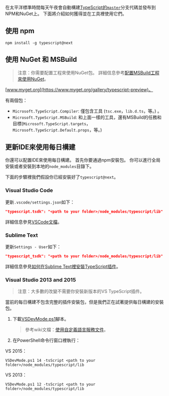 在太平洋標準時間每天午夜會自動構建[TypeScript的`master`](https://github.com/Microsoft/TypeScript/tree/master)分支代碼並發布到NPM和NuGet上。
下面將介紹如何獲得並在工具裡使用它們。

## 使用 npm

```shell
npm install -g typescript@next
```

## 使用 NuGet 和 MSBuild

> 注意：你需要配置工程來使用NuGet包。
詳細信息參考[配置MSBuild工程來使用NuGet](https://github.com/Microsoft/TypeScript/wiki/Configuring-MSBuild-projects-to-use-NuGet)。

[www.myget.org](https://www.myget.org/gallery/typescript-preview)。

有兩個包：

* `Microsoft.TypeScript.Compiler`: 僅包含工具 (`tsc.exe`，`lib.d.ts`，等。) 。
* `Microsoft.TypeScript.MSBuild`: 和上面一樣的工具，還有MSBuild的任務和目標(`Microsoft.TypeScript.targets`，`Microsoft.TypeScript.Default.props`，等。)

## 更新IDE來使用每日構建

你還可以配置IDE來使用每日構建。
首先你要通過npm安裝包。
你可以進行全局安裝或者安裝到本地的`node_modules`目錄下。

下面的步驟裡我們假設你已經安裝好了`typescript@next`。

### Visual Studio Code

更新`.vscode/settings.json`如下：

```json
"typescript.tsdk": "<path to your folder>/node_modules/typescript/lib"
```

詳細信息參見[VSCode文檔](https://code.visualstudio.com/Docs/languages/typescript#_using-newer-typescript-versions)。

### Sublime Text

更新`Settings - User`如下：

```json
"typescript_tsdk": "<path to your folder>/node_modules/typescript/lib"
```

詳細信息參見[如何在Sublime Text裡安裝TypeScript插件](https://github.com/Microsoft/TypeScript-Sublime-Plugin#installation)。

### Visual Studio 2013 and 2015

> 注意：大多數的改變不需要你安裝新版本的VS TypeScript插件。

當前的每日構建不包含完整的插件安裝包，但是我們正在試著提供每日構建的安裝包。

1. 下載[VSDevMode.ps1](https://github.com/Microsoft/TypeScript/blob/master/scripts/VSDevMode.ps1)腳本。

   > 參考wiki文檔：[使用自定義語言服務文件](https://github.com/Microsoft/TypeScript/wiki/Dev-Mode-in-Visual-Studio#using-a-custom-language-service-file)。

2. 在PowerShell命令行窗口裡執行：

  VS 2015：
  ```posh
  VSDevMode.ps1 14 -tsScript <path to your folder>/node_modules/typescript/lib
  ```

  VS 2013：

  ```posh
  VSDevMode.ps1 12 -tsScript <path to your folder>/node_modules/typescript/lib
  ```
